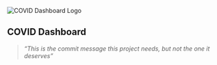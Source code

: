 ![COVID Dashboard Logo](https://res.cloudinary.com/bak2k3/image/upload/v1609599348/covid-dashboard/logo-mockup_ylnewv.jpg)

## COVID Dashboard

>*“This is the commit message this project needs, but not the one it deserves”*